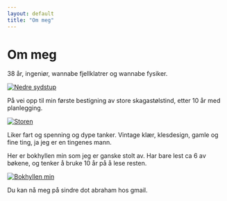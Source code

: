 ```yaml
---
layout: default
title: "Om meg"
---
```


# Om meg

38 år, ingeniør, wannabe fjellklatrer og wannabe fysiker.

[<img src="img/nedre_sydstup.jpg" style="max-width:80%;" alt="Nedre sydstup">](img/nedre_sydstup.jpg)

På vei opp til min første bestigning av store skagastølstind, etter 10 år med planlegging.

[<img src="img/Store_skagastølstind.jpg" style="max-width:60%;" alt="Storen">](img/Store_skagastølstind.jpg)

Liker fart og spenning og dype tanker. Vintage klær, klesdesign, gamle og fine ting, ja jeg er en tingenes mann. 

Her er bokhyllen min som jeg er ganske stolt av. Har bare lest ca 6 av bøkene, og tenker å bruke 10 år på å lese resten.

[<img src="img/Bokhylle.jpg" style="max-width:80%;" alt="Bokhyllen min">](img/Bokhylle.jpg)

Du kan nå meg på sindre dot abraham hos gmail.
